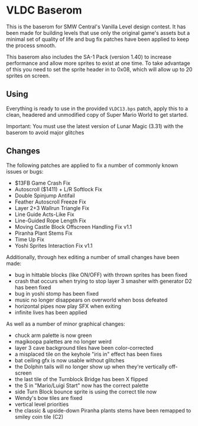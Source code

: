 # VLDC Baserom

This is the baserom for SMW Central's Vanilla Level design contest. It has been made for building levels that use only the original game's assets but a minimal set of quality of life and bug fix patches have been applied to keep the process smooth.

This baserom also includes the SA-1 Pack (version 1.40) to increase performance and allow more sprites to exist at one time. To take advantage of this you need to set the sprite header in to 0x08, which will allow up to 20 sprites on screen.

## Using

Everything is ready to use in the provided `VLDC13.bps` patch, apply this to a clean, headered and unmodified copy of Super Mario World to get started.

Important: You must use the latest version of Lunar Magic (3.31) with the baserom to avoid major glitches

## Changes
The following patches are applied to fix a number of commonly known issues or bugs:
- $13FB Game Crash Fix
- Autoscroll ($1411) + L/R Softlock Fix
- Double Spinjump Antifail
- Feather Autoscroll Freeze Fix
- Layer 2+3 Wallrun Triangle Fix
- Line Guide Acts-Like Fix
- Line-Guided Rope Length Fix
- Moving Castle Block Offscreen Handling Fix v1.1
- Piranha Plant Stems Fix
- Time Up Fix
- Yoshi Sprites Interaction Fix v1.1

Additionally, through hex editing a number of small changes have been made:
- bug in hittable blocks (like ON/OFF) with thrown sprites has been fixed
- crash that occurs when trying to stop layer 3 smasher with generator D2 has been fixed
- bug in yoshi stomp has been fixed
- music no longer disappears on overworld when boss defeated
- horizontal pipes now play SFX when exiting 
- infinite lives has been applied

As well as a number of minor graphical changes:
- chuck arm palette is now green
- magikoopa palettes are no longer weird
- layer 3 cave background tiles have been color-corrected
- a misplaced tile on the keyhole "iris in" effect has been fixes
- bat ceiling gfx is now usable without glitches
- the Dolphin tails will no longer show up when they're vertically off-screen
- the last tile of the Turnblock Bridge has been X flipped
- the S in "Mario/Luigi Start" now has the correct palette
- side Turn Block bounce sprite is using the correct tile now
- Wendy's bow tiles are fixed
- vertical level priorities
- the classic & upside-down Piranha plants stems have been remapped to smiley coin tile (C2)